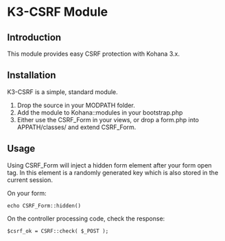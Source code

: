 K3-CSRF Module
==============

Introduction
------------

This module provides easy CSRF protection with Kohana 3.x.

Installation
------------

K3-CSRF is a simple, standard module.

1. Drop the source in your MODPATH folder.
2. Add the module to Kohana::modules in your bootstrap.php
3. Either use the CSRF_Form in your views, or drop a form.php into APPATH/classes/ and extend CSRF_Form.

Usage
-----

Using CSRF_Form will inject a hidden form element after your form open tag. In this element is a randomly generated key which is also stored in the current session.

On your form:

    echo CSRF_Form::hidden()

On the controller processing code, check the response:

	$csrf_ok = CSRF::check( $_POST );
